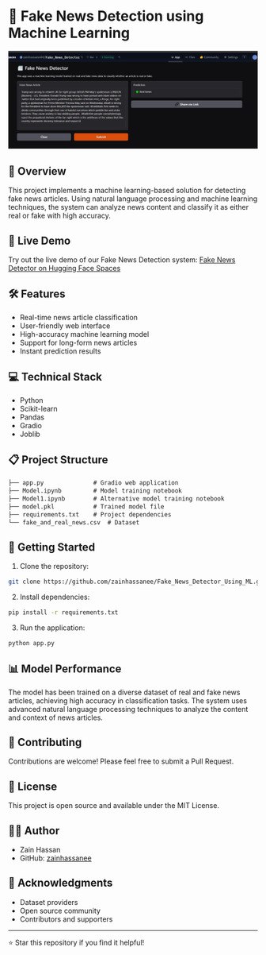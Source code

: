 # 📰 Fake News Detection using Machine Learning

![Fake News Detection](ss.jpg)

## 🌟 Overview

This project implements a machine learning-based solution for detecting fake news articles. Using natural language processing and machine learning techniques, the system can analyze news content and classify it as either real or fake with high accuracy.

## 🚀 Live Demo

Try out the live demo of our Fake News Detection system:
[Fake News Detector on Hugging Face Spaces](https://huggingface.co/spaces/zainhassann44/Fake_News_Detector)

## 🛠️ Features

- Real-time news article classification
- User-friendly web interface
- High-accuracy machine learning model
- Support for long-form news articles
- Instant prediction results

## 💻 Technical Stack

- Python
- Scikit-learn
- Pandas
- Gradio
- Joblib

## 📋 Project Structure

```
├── app.py              # Gradio web application
├── Model.ipynb         # Model training notebook
├── Model1.ipynb        # Alternative model training notebook
├── model.pkl           # Trained model file
├── requirements.txt    # Project dependencies
└── fake_and_real_news.csv  # Dataset
```

## 🚀 Getting Started

1. Clone the repository:
```bash
git clone https://github.com/zainhassanee/Fake_News_Detector_Using_ML.git
```

2. Install dependencies:
```bash
pip install -r requirements.txt
```

3. Run the application:
```bash
python app.py
```

## 📊 Model Performance

The model has been trained on a diverse dataset of real and fake news articles, achieving high accuracy in classification tasks. The system uses advanced natural language processing techniques to analyze the content and context of news articles.

## 🤝 Contributing

Contributions are welcome! Please feel free to submit a Pull Request.

## 📝 License

This project is open source and available under the MIT License.

## 👨‍💻 Author

- Zain Hassan
- GitHub: [zainhassanee](https://github.com/zainhassanee)

## 🙏 Acknowledgments

- Dataset providers
- Open source community
- Contributors and supporters

---

⭐ Star this repository if you find it helpful! 
